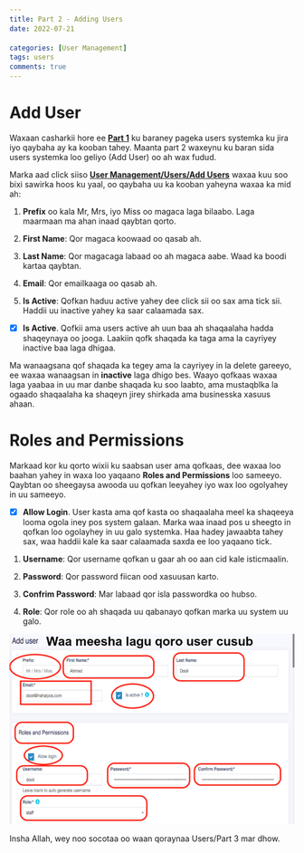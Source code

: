```yaml
---
title: Part 2 - Adding Users
date: 2022-07-21

categories: [User Management]
tags: users
comments: true
---
```


# Add User

Waxaan casharkii hore ee [**Part 1**](http://127.0.0.1:4000/posts/lesson1-users/) ku baraney pageka users systemka ku jira iyo qaybaha ay ka kooban tahey. Maanta part 2 waxeynu ku baran sida users systemka loo geliyo (Add User) oo ah wax fudud.

Marka aad click siiso [**User Management/Users/Add Users**](https://halalpos.com/users/create) waxaa kuu soo bixi sawirka hoos ku yaal, oo qaybaha uu ka kooban yaheyna waxaa ka mid ah:

1. **Prefix** oo kala Mr, Mrs, iyo Miss oo magaca laga bilaabo. Laga maarmaan ma ahan inaad qaybtan qorto.

2. **First Name**: Qor magaca koowaad oo qasab ah.

3. **Last Name**: Qor magacaga labaad oo ah magaca aabe. Waad ka boodi kartaa qaybtan.

4. **Email**: Qor emailkaaga oo qasab ah.

5. **Is Active**: Qofkan haduu active yahey dee click sii oo sax ama tick sii. Haddii uu inactive yahey ka saar calaamada sax.

- [x] **Is Active**. Qofkii ama users active ah uun baa ah shaqaalaha hadda shaqeynaya oo jooga. Laakiin qofk shaqada ka taga ama la cayriyey inactive baa laga dhigaa.

Ma wanaagsana qof shaqada ka tegey ama la cayriyey in la delete gareeyo, ee waxaa wanaagsan in **inactive** laga dhigo bes. Waayo qofkaas waxaa laga yaabaa in uu mar danbe shaqada ku soo laabto, ama mustaqblka la ogaado shaqaalaha ka shaqeyn jirey shirkada ama businesska xasuus ahaan.

# Roles and Permissions

Markaad kor ku qorto wixii ku saabsan user ama qofkaas, dee waxaa loo baahan yahey in waxa loo yaqaano **Roles and Permissions** loo sameeyo. Qaybtan oo sheegaysa awooda uu qofkan leeyahey iyo wax loo ogolyahey in uu sameeyo.

- [x] **Allow Login**. User kasta ama qof kasta oo shaqaalaha meel ka shaqeeya looma ogola iney pos system galaan. Marka waa inaad pos u sheegto in qofkan loo ogolayhey in uu galo systemka. Haa hadey jawaabta tahey sax, waa haddii kale ka saar calaamada saxda ee loo yaqaano tick.

1. **Username**: Qor username qofkan u gaar ah oo aan cid kale isticmaalin.

2. **Password**: Qor password fiican ood xasuusan karto.

3. **Confrim Password**: Mar labaad qor isla passwordka oo hubso.

4. **Role**: Qor role oo ah shaqada uu qabanayo qofkan marka uu system uu galo.

![](/assets/images/use.png)

Insha Allah, wey noo socotaa oo waan qoraynaa Users/Part 3 mar dhow.
